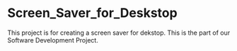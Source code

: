 # Screen_Saver_for_Deskstop
This project is for creating a screen saver for dekstop. This is the part of our Software Development Project.
